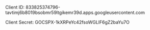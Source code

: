 Client ID: 833825374796-tavtimj6b8019bsobmr59ltgikemr39d.apps.googleusercontent.com


Client Secret: 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